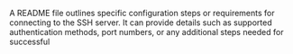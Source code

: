  A README file outlines specific configuration steps or requirements for connecting to the SSH server. 
 It can provide details such as supported authentication methods, port numbers, or any additional steps needed for successful 
